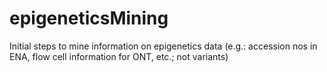 # epigeneticsMining
Initial steps to mine information on epigenetics data (e.g.: accession nos in ENA, flow cell information for ONT, etc.; not variants)
